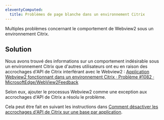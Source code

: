```yaml
---
eleventyComputed:
  title: Problèmes de page blanche dans un environnement Citrix
---
```

Multiples problèmes concernant le comportement de Webview2 sous un environnement Citrix.
## Solution
Nous avons trouvé des informations sur un comportement indésirable sous un environnement Citrix que d'autres utilisateurs ont eu en raison des accrochages d'API de Citrix interférant avec le Webview2 : [Application Webview2 fonctionnant dans un environnement Citrix · Problème #1082 · MicrosoftEdge/WebView2Feedback](https://github.com/MicrosoftEdge/WebView2Feedback/issues/1082)  

Selon eux, ajouter le processus Webview2 comme une exception aux accrochages d'API de Citrix a résolu le problème.  

Cela peut être fait en suivant les instructions dans [Comment désactiver les accrochages d'API de Citrix sur une base par application](https://support.citrix.com/article/CTX107825).
